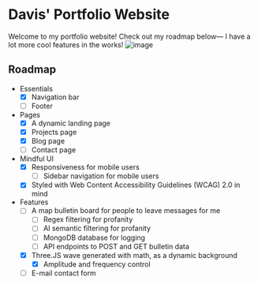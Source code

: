# Davis' Portfolio Website

Welcome to my portfolio website! Check out my roadmap below— I have a lot more cool features in the works! 
![image](https://github.com/d-x-s/portfolio/assets/68035358/3a69d716-98d2-46a5-a013-58c77ec867cc)

## Roadmap
- Essentials
  - [x] Navigation bar
  - [ ] Footer
- Pages
  - [x] A dynamic landing page
  - [x] Projects page
  - [x] Blog page
  - [ ] Contact page
- Mindful UI
  - [x] Responsiveness for mobile users
    - [ ] Sidebar navigation for mobile users
  - [x] Styled with Web Content Accessibility Guidelines (WCAG) 2.0 in mind
- Features
  - [ ] A map bulletin board for people to leave messages for me
    - [ ] Regex filtering for profanity
    - [ ] AI semantic filtering for profanity
    - [ ] MongoDB database for logging
    - [ ] API endpoints to POST and GET bulletin data
  - [x] Three.JS wave generated with math, as a dynamic background
    - [x] Amplitude and frequency control 
  - [ ] E-mail contact form
